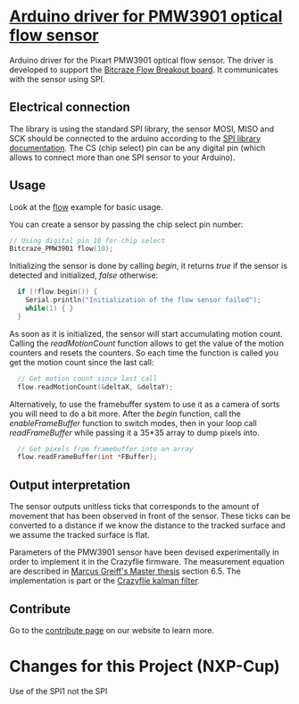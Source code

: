 # [Arduino driver for PMW3901 optical flow sensor](https://github.com/bitcraze/Bitcraze_PMW3901)

Arduino driver for the Pixart PMW3901 optical flow sensor. The driver
is developed to support the [Bitcraze Flow Breakout board](https://wiki.bitcraze.io/breakout:flow). It communicates with
the sensor using SPI.

## Electrical connection

The library is using the standard SPI library, the sensor MOSI, MISO and SCK should be connected to the arduino according to the [SPI library documentation](https://www.arduino.cc/en/Reference/SPI). The CS (chip select) pin can be any digital pin (which allows to connect more than one SPI sensor to your Arduino).

## Usage

Look at the [flow](examples/flow/flow.ino) example for basic usage.

You can create a sensor by passing the chip select pin number:

``` C++
// Using digital pin 10 for chip select
Bitcraze_PMW3901 flow(10);
```

Initializing the sensor is done by calling *begin*, it returns *true* if the sensor is detected and initialized, *false* otherwise:

``` C++
  if (!flow.begin()) {
    Serial.println("Initialization of the flow sensor failed");
    while(1) { }
  }
```

As soon as it is initialized, the sensor will start accumulating motion count. Calling the *readMotionCount* function allows to get the value of the motion counters and resets the counters. So each time the function is called you get the motion count since the last call:

``` C++
  // Get motion count since last call
  flow.readMotionCount(&deltaX, &deltaY);
```

Alternatively, to use the framebuffer system to use it as a camera of sorts you will need to do a bit more. After the *begin* function, call the *enableFrameBuffer* function to switch modes, then in your loop call *readFrameBuffer* while passing it a 35*35 array to dump pixels into. 

``` C++
  // Get pixels from framebuffer into an array
  flow.readFrameBuffer(int *FBuffer);
```


## Output interpretation

The sensor outputs unitless ticks that corresponds to the amount of movement that has been observed in front of the sensor. These ticks can be converted to a distance if we know the distance to the tracked surface and we assume the tracked surface is flat.

Parameters of the PMW3901 sensor have been devised experimentally in order to implement it in the Crazyflie firmware. The measurement equation are described in  [Marcus Greiff's Master thesis](http://lup.lub.lu.se/luur/download?func=downloadFile&recordOId=8905295&fileOId=8905299) section 6.5. The implementation is part or the [Crazyflie kalman filter](https://github.com/bitcraze/crazyflie-firmware/blob/6308ff47ff4d4691f9b7f6f991564244c76d7910/src/modules/src/estimator_kalman.c#L1034-L1098).

## Contribute
Go to the [contribute page](https://www.bitcraze.io/contribute/) on our website to learn more.



# Changes for this Project (NXP-Cup)
Use of the SPI1 not the SPI